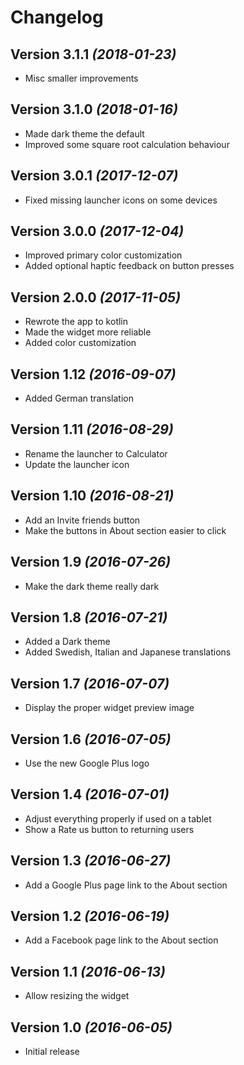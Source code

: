 Changelog
==========

Version 3.1.1 *(2018-01-23)*
----------------------------

 * Misc smaller improvements

Version 3.1.0 *(2018-01-16)*
----------------------------

 * Made dark theme the default
 * Improved some square root calculation behaviour

Version 3.0.1 *(2017-12-07)*
----------------------------

 * Fixed missing launcher icons on some devices

Version 3.0.0 *(2017-12-04)*
----------------------------

 * Improved primary color customization
 * Added optional haptic feedback on button presses

Version 2.0.0 *(2017-11-05)*
----------------------------

 * Rewrote the app to kotlin
 * Made the widget more reliable
 * Added color customization

Version 1.12 *(2016-09-07)*
----------------------------

 * Added German translation

Version 1.11 *(2016-08-29)*
----------------------------

 * Rename the launcher to Calculator
 * Update the launcher icon

Version 1.10 *(2016-08-21)*
----------------------------

 * Add an Invite friends button
 * Make the buttons in About section easier to click

Version 1.9 *(2016-07-26)*
----------------------------

 * Make the dark theme really dark

Version 1.8 *(2016-07-21)*
----------------------------

 * Added a Dark theme
 * Added Swedish, Italian and Japanese translations

Version 1.7 *(2016-07-07)*
----------------------------

 * Display the proper widget preview image

Version 1.6 *(2016-07-05)*
----------------------------

 * Use the new Google Plus logo

Version 1.4 *(2016-07-01)*
----------------------------

 * Adjust everything properly if used on a tablet
 * Show a Rate us button to returning users

Version 1.3 *(2016-06-27)*
----------------------------

 * Add a Google Plus page link to the About section

Version 1.2 *(2016-06-19)*
----------------------------

 * Add a Facebook page link to the About section

Version 1.1 *(2016-06-13)*
----------------------------

 * Allow resizing the widget

Version 1.0 *(2016-06-05)*
----------------------------

 * Initial release

